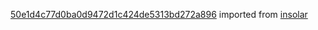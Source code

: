 [50e1d4c77d0ba0d9472d1c424de5313bd272a896](https://github.com/insolar/insolar/commit/50e1d4c77d0ba0d9472d1c424de5313bd272a896) imported from [insolar](https://github.com/insolar/insolar)
